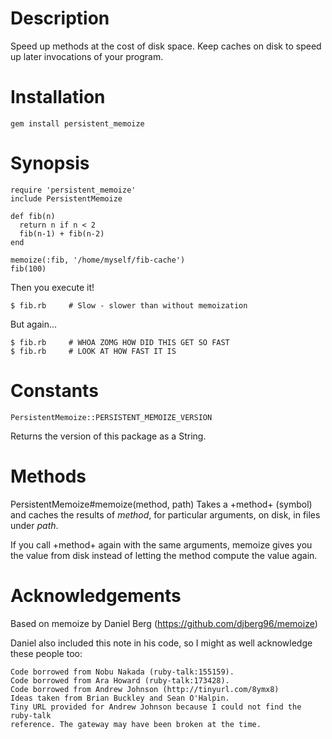 # Description
Speed up methods at the cost of disk space. Keep caches on disk to speed
up later invocations of your program.

# Installation
    gem install persistent_memoize

# Synopsis

    require 'persistent_memoize'
    include PersistentMemoize

    def fib(n)
      return n if n < 2
      fib(n-1) + fib(n-2)
    end

    memoize(:fib, '/home/myself/fib-cache')
    fib(100) 
    
Then you execute it!

    $ fib.rb     # Slow - slower than without memoization

But again...
   
    $ fib.rb     # WHOA ZOMG HOW DID THIS GET SO FAST
    $ fib.rb     # LOOK AT HOW FAST IT IS

# Constants
    PersistentMemoize::PERSISTENT_MEMOIZE_VERSION

Returns the version of this package as a String.

# Methods
PersistentMemoize#memoize(method, path)
Takes a +method+ (symbol) and caches the results of _method_, for 
particular arguments, on disk, in files under _path_. 

If you call +method+ again with the same arguments, memoize gives
you the value from disk instead of letting the method compute the
value again.

# Acknowledgements

Based on memoize by Daniel Berg (https://github.com/djberg96/memoize)

Daniel also included this note in his code, so I might as well acknowledge 
these people too:

    Code borrowed from Nobu Nakada (ruby-talk:155159).
    Code borrowed from Ara Howard (ruby-talk:173428).
    Code borrowed from Andrew Johnson (http://tinyurl.com/8ymx8)
    Ideas taken from Brian Buckley and Sean O'Halpin.
    Tiny URL provided for Andrew Johnson because I could not find the ruby-talk
    reference. The gateway may have been broken at the time.


